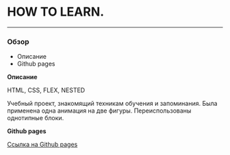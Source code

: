# HOW TO LEARN.  
-------------
### Обзор

* Описание
* Github pages

**Описание**

HTML, CSS, FLEX, NESTED

Учебный проект, знакомящий техникам обучения и запоминания. 
Была применена одна анимация на две фигуры. 
Переиспользованы однотипные блоки.

**Github pages**

[Ссылка на Github pages](https://timabuev.github.io/how-to-learn/)

